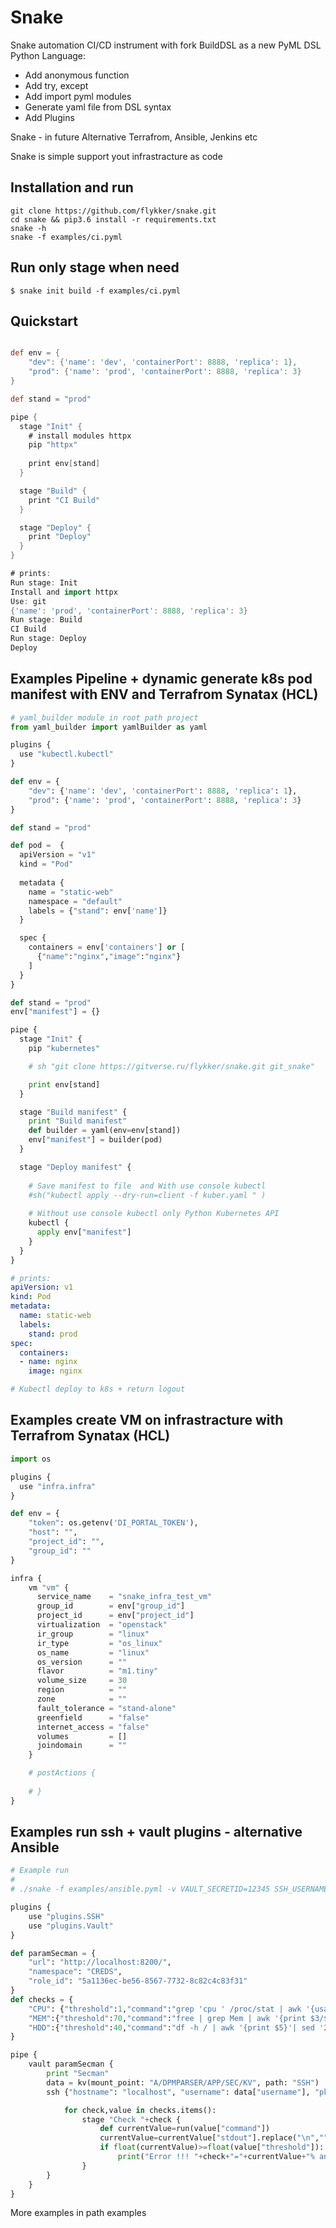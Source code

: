 # Snake

Snake automation CI/CD instrument with fork BuildDSL as a new PyML DSL Python Language:

* Add anonymous function
* Add try, except
* Add import pyml modules
* Generate yaml file from DSL syntax
* Add Plugins


Snake - in future Alternative Terrafrom, Ansible, Jenkins etc

Snake is simple support yout infrastracture as code

## Installation and run

    git clone https://github.com/flykker/snake.git
    cd snake && pip3.6 install -r requirements.txt
    snake -h
    snake -f examples/ci.pyml

## Run only stage when need
    $ snake init build -f examples/ci.pyml


## Quickstart

```groovy

def env = {
    "dev": {'name': 'dev', 'containerPort': 8888, 'replica': 1},
    "prod": {'name': 'prod', 'containerPort': 8888, 'replica': 3}
}

def stand = "prod"

pipe {
  stage "Init" {
    # install modules httpx
    pip "httpx"
    
    print env[stand]
  }

  stage "Build" {
    print "CI Build"
  }

  stage "Deploy" {
    print "Deploy"
  }
}

# prints:
Run stage: Init
Install and import httpx
Use: git
{'name': 'prod', 'containerPort': 8888, 'replica': 3}
Run stage: Build
CI Build
Run stage: Deploy
Deploy
```

## Examples Pipeline + dynamic generate k8s pod manifest with ENV and Terrafrom Synatax (HCL)


```py
# yaml_builder module in root path project
from yaml_builder import yamlBuilder as yaml

plugins {
  use "kubectl.kubectl"
}

def env = {
    "dev": {'name': 'dev', 'containerPort': 8888, 'replica': 1},
    "prod": {'name': 'prod', 'containerPort': 8888, 'replica': 3}
}

def stand = "prod"

def pod =  {
  apiVersion = "v1"
  kind = "Pod"
  
  metadata {
    name = "static-web"
    namespace = "default"
    labels = {"stand": env['name']}
  }

  spec {
    containers = env['containers'] or [
      {"name":"nginx","image":"nginx"}
    ]
  }
}

def stand = "prod"
env["manifest"] = {}

pipe {
  stage "Init" {
    pip "kubernetes"

    # sh "git clone https://gitverse.ru/flykker/snake.git git_snake"

    print env[stand]
  }

  stage "Build manifest" {
    print "Build manifest"
    def builder = yaml(env=env[stand])
    env["manifest"] = builder(pod)
  }

  stage "Deploy manifest" {
    
    # Save manifest to file  and With use console kubectl
    #sh("kubectl apply --dry-run=client -f kuber.yaml " )
    
    # Without use console kubectl only Python Kubernetes API
    kubectl {
      apply env["manifest"]
    }
  }
}
```

```yaml
# prints:
apiVersion: v1
kind: Pod
metadata:
  name: static-web
  labels:
    stand: prod
spec:
  containers:
  - name: nginx
    image: nginx

# Kubectl deploy to k8s + return logout
```

## Examples create VM on infrastracture with Terrafrom Synatax (HCL)


```py
import os

plugins {
  use "infra.infra"
}

def env = {
    "token": os.getenv('DI_PORTAL_TOKEN'),
    "host": "",
    "project_id": "", 
    "group_id": ""
}

infra {
    vm "vm" {
      service_name    = "snake_infra_test_vm"
      group_id        = env["group_id"]
      project_id      = env["project_id"]
      virtualization  = "openstack"
      ir_group        = "linux"
      ir_type         = "os_linux"
      os_name         = "linux"
      os_version      = ""
      flavor          = "m1.tiny"
      volume_size     = 30
      region          = ""
      zone            = ""
      fault_tolerance = "stand-alone"
      greenfield      = "false"
      internet_access = "false"
      volumes         = []
      joindomain      = ""
    }

    # postActions {
        
    # }
}
```

## Examples run ssh + vault plugins - alternative Ansible


```py
# Example run 
#
# ./snake -f examples/ansible.pyml -v VAULT_SECRETID=12345 SSH_USERNAME=user SSH_PASSWORD=pass

plugins {
    use "plugins.SSH"
    use "plugins.Vault"
}

def paramSecman = {
    "url": "http://localhost:8200/",
    "namespace": "CREDS",
    "role_id": "5a1136ec-be56-8567-7732-8c82c4c83f31"
}
def checks = {
    "CPU": {"threshold":1,"command":"grep 'cpu ' /proc/stat | awk '{usage=($2+$4)*100/($2+$4+$5)} END {print usage}'"},
    "MEM":{"threshold":70,"command":"free | grep Mem | awk '{print $3/$2 * 100.0}'"},
    "HDD":{"threshold":40,"command":"df -h / | awk '{print $5}'| sed '2!d' | sed 's/%//'"},
}

pipe {
    vault paramSecman {
        print "Secman"
        data = kv(mount_point: "A/DPMPARSER/APP/SEC/KV", path: "SSH")
        ssh {"hostname": "localhost", "username": data["username"], "pkey": data["pkey"]} {

            for check,value in checks.items():
                stage "Check "+check {
                    def currentValue=run(value["command"])
                    currentValue=currentValue["stdout"].replace("\n","")
                    if float(currentValue)>=float(value["threshold"]):
                        print("Error !!! "+check+"="+currentValue+"% and this value more than threshold="+str(value["threshold"])+"%")
                }
        }
    }
}
```

More examples in path examples


